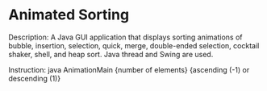 Animated Sorting
===============

Description: 
A Java GUI application that displays sorting animations of bubble, insertion, selection, quick, merge, double-ended selection, cocktail shaker, shell, and heap sort. Java thread and Swing are used.

Instruction:
java AnimationMain {number of elements} {ascending (-1) or descending (1)}
